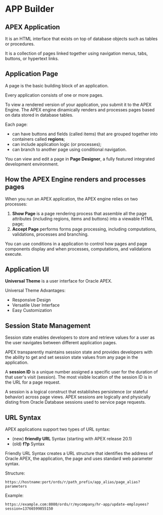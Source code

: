 # APP Builder

## APEX Application

It is an HTML interface that exists on top of database objects such as tables or procedures.

It is a collection of pages linked together using navigation menus, tabs, buttons, or hypertext links.

## Application Page

A page is the basic building block of an application.

Every application consists of one or more pages.

To view a rendered version of your application, you submit it to the APEX Engine. The APEX engine dinamically renders and processes pages based on data stored in database tables.

Each page:
- can have buttons and fields (called items) that are grouped together into containers called **regions**;
- can include application logic (or processes);
- can branch to another page using conditional navigation.

You can view and edit a page in **Page Designer**, a fully featured integrated development environment.

## How the APEX Engine renders and processes pages

When you run an APEX application, the APEX engine relies on two processes:

1. **Show Page** is a page rendering process that assemble all the page attributes (including regions, items and buttons) into a viewable HTML page;
2. **Accept Page** performs forms page processing, including computations, validations, processes and branching.

You can use conditions in a application to control how pages and page components display and when processes, computations, and validations execute.

## Application UI

**Universal Theme** is a user interface for Oracle APEX. 

Universal Theme Advantages:

- Responsive Design
- Versatile User Interface
- Easy Customization

## Session State Management

Session state enables developers to store and retrieve values for a user as the user navigates between different application pages.

APEX transparently maintains session state and provides developers with the ability to get and set session state values from any page in the application.

A **session ID** is a unique number assigned a specific user for the duration of that user's visit (session). The most visible location of the session ID is in the URL for a page request.

A session is a logical construct that establishes persistence (or stateful behavior) across page views. APEX sessions are logically and physically disting from Oracle Database sessions used to service page requests.

## URL Syntax

APEX applications support two types of URL syntax:
- (new) **friendly URL** Syntax (starting with APEX release 20.1)
- (old) **f?p** Syntax

Friendly URL Syntax creates a URL structure that identifies the address of Oracle APEX, the application, the page and uses standard web parameter syntax.

Structure:

	https://hostname:port/ords/r/path_prefix/app_alias/page_alias?parameters

Example:

	https://example.com:8080/ords/r/mycompany/hr-app/update-employees?session=13766599855150

